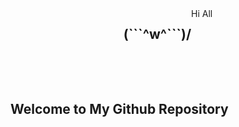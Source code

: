 <div style="display: flex; 
align-item: center;
justify-content: center">
    <h2>(```^w^```)/</h2>
    <span>Hi All</span>
</div>

<br><br>
<h2>Welcome to My Github Repository</h2>
